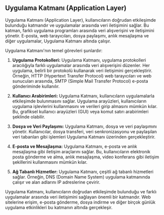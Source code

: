 ## Uygulama Katmanı (Application Layer)

Uygulama Katmanı (Application Layer), kullanıcıların doğrudan etkileşimde bulunduğu katmandır ve uygulamalar arasında veri iletişimini sağlar. Bu katman, farklı uygulama programları arasında veri alışverişini ve iletişimini yönetir. E-posta, web tarayıcıları, dosya paylaşımı, anlık mesajlaşma ve diğer uygulamalar, Uygulama Katmanı altında çalışır.

Uygulama Katmanı'nın temel görevleri şunlardır:

1. **Uygulama Protokolleri:** Uygulama Katmanı, uygulama protokolleri aracılığıyla farklı uygulamalar arasında veri alışverişini düzenler. Her uygulama, belirli bir protokolü kullanarak veri iletişimini gerçekleştirir. Örneğin, HTTP (Hypertext Transfer Protocol) web tarayıcıları ve web sunucuları arasında, SMTP (Simple Mail Transfer Protocol) e-posta gönderiminde kullanılır.

2. **Kullanıcı Arabirimleri:** Uygulama Katmanı, kullanıcıların uygulamalarla etkileşimde bulunmasını sağlar. Uygulama arayüzleri, kullanıcıların uygulama işlevlerini kullanmasını ve verileri girip almasını mümkün kılar. Bu, grafiksel kullanıcı arayüzleri (GUI) veya komut satırı arabirimleri şeklinde olabilir.

3. **Dosya ve Veri Paylaşımı:** Uygulama Katmanı, dosya ve veri paylaşımını yönetir. Kullanıcılar, dosya transferi, veri senkronizasyonu ve paylaşılan veri tabanları gibi işlemleri Uygulama Katmanı üzerinden gerçekleştirir.

4. **E-posta ve Mesajlaşma:** Uygulama Katmanı, e-posta ve anlık mesajlaşma gibi iletişim araçlarını sağlar. Bu, kullanıcıların elektronik posta gönderme ve alma, anlık mesajlaşma, video konferans gibi iletişim şekillerini kullanmasını mümkün kılar.

5. **Ağ Tabanlı Hizmetler:** Uygulama Katmanı, çeşitli ağ tabanlı hizmetleri sağlar. Örneğin, DNS (Domain Name System) uygulama katmanında çalışır ve alan adlarını IP adreslerine çevirir.

Uygulama Katmanı, kullanıcıların doğrudan etkileşimde bulunduğu ve farklı uygulamalar arasında veri iletişimini sağlayan önemli bir katmandır. Web sitelerine erişim, e-posta gönderme, dosya indirme ve diğer birçok günlük uygulama etkinlikleri bu katmanın altında gerçekleşir.
